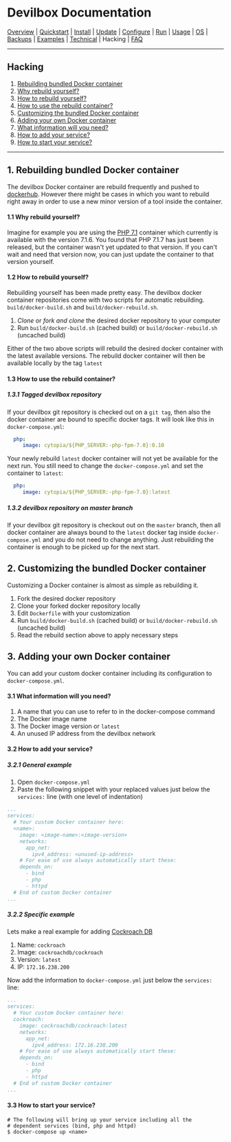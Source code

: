 # Devilbox Documentation

[Overview](README.md) |
[Quickstart](Quickstart.md) |
[Install](Install.md) |
[Update](Update.md) |
[Configure](Configure.md) |
[Run](Run.md) |
[Usage](Usage.md) |
[OS](OS.md) |
[Backups](Backups.md) |
[Examples](Examples.md) |
[Technical](Technical.md) |
Hacking |
[FAQ](FAQ.md)

---

## Hacking

1. [Rebuilding bundled Docker container](#1-rebuilding-bundled-docker-container)
  1. [Why rebuild yourself?](#1-1-why-rebuild-yourself-)
  2. [How to rebuild yourself?](#1-2-how-to-rebuild-yourself-)
  3. [How to use the rebuild container?](#1-3-how-to-use-the-rebuild-container-)
2. [Customizing the bundled Docker container](#2-customizing-the-bundled-docker-container)
3. [Adding your own Docker container](#3-adding-your-own-docker-container)
  1. [What information will you need?](#3-1-what-information-will-you-need-)
  2. [How to add your service?](#3-2-how-to-add-your-service-)
  3. [How to start your service?](#3-3-how-to-start-your-service-)

---

## 1. Rebuilding bundled Docker container

The devilbox Docker container are rebuild frequently and pushed to [dockerhub](https://hub.docker.com/r/cytopia/). However there might be cases in which you want to rebuild right away in order to use a new minor version of a tool inside the container.

#### 1.1 Why rebuild yourself?

Imagine for example you are using the [PHP 7.1](https://github.com/cytopia/docker-php-fpm-7.1) container which currently is available with the version 7.1.6. You found that PHP 7.1.7 has just been released, but the container wasn't yet updated to that version. If you can't wait and need that version now, you can just update the container to that version yourself.

#### 1.2 How to rebuild yourself?

Rebuilding yourself has been made pretty easy. The devilbox docker container repositories come with two scripts for automatic rebuilding. `build/docker-build.sh` and `build/docker-rebuild.sh`.

1. *Clone* or *fork and clone* the desired docker repository to your computer
2. Run `build/docker-build.sh` (cached build) or `build/docker-rebuild.sh` (uncached build)

Either of the two above scripts will rebuild the desired docker container with the latest available versions. The rebuild docker container will then be available locally by the tag `latest`

#### 1.3 How to use the rebuild container?

##### 1.3.1 Tagged devilbox repository

If your devilbox git repository is checked out on a `git tag`, then also the docker container are bound to specific docker tags. It will look like this in `docker-compose.yml`:

```yml
  php:
     image: cytopia/${PHP_SERVER:-php-fpm-7.0}:0.10
```

Your newly rebuild `latest` docker container will not yet be available for the next run. You still need to change the `docker-compose.yml` and set the container to `latest`:

```yml
  php:
     image: cytopia/${PHP_SERVER:-php-fpm-7.0}:latest
```

##### 1.3.2 devilbox repository on master branch

If your devilbox git repository is checkout out on the `master` branch, then all docker container are always bound to the `latest` docker tag inside `docker-compose.yml` and you do not need to change anything. Just rebuilding the container is enough to be picked up for the next start.



## 2. Customizing the bundled Docker container

Customizing a Docker container is almost as simple as rebuilding it.

1. Fork the desired docker repository
2. Clone your forked docker repository locally
3. Edit `Dockerfile` with your customization
4. Run `build/docker-build.sh` (cached build) or `build/docker-rebuild.sh` (uncached build)
5. Read the rebuild section above to apply necessary steps


## 3. Adding your own Docker container

You can add your custom docker container including its configuration to `docker-compose.yml`.


#### 3.1 What information will you need?

1. A name that you can use to refer to in the docker-compose command
2. The Docker image name
3. The Docker image version or `latest`
4. An unused IP address from the devilbox network

#### 3.2 How to add your service?

##### 3.2.1 General example

1. Open `docker-compose.yml`
2. Paste the following snippet with your replaced values just below the `services:` line (with one level of indentation)

```yml
...
services:
  # Your custom Docker container here:
  <name>:
    image: <image-name>:<image-version>
    networks:
      app_net:
        ipv4_address: <unused-ip-address>
    # For ease of use always automatically start these:
    depends_on:
      - bind
      - php
      - httpd
  # End of custom Docker container
...
```

##### 3.2.2 Specific example

Lets make a real example for adding [Cockroach DB](https://hub.docker.com/r/cockroachdb/cockroach/)

1. Name: `cockroach`
2. Image: `cockroachdb/cockroach`
3. Version: `latest`
4. IP: `172.16.238.200`

Now add the information to `docker-compose.yml` just below the `services:` line:

```yml
...
services:
  # Your custom Docker container here:
  cockroach:
    image: cockroachdb/cockroach:latest
    networks:
      app_net:
        ipv4_address: 172.16.238.200
    # For ease of use always automatically start these:
    depends_on:
      - bind
      - php
      - httpd
  # End of custom Docker container
...
```



#### 3.3 How to start your service?

```shell
# The following will bring up your service including all the
# dependent services (bind, php and httpd)
$ docker-compose up <name>
```
